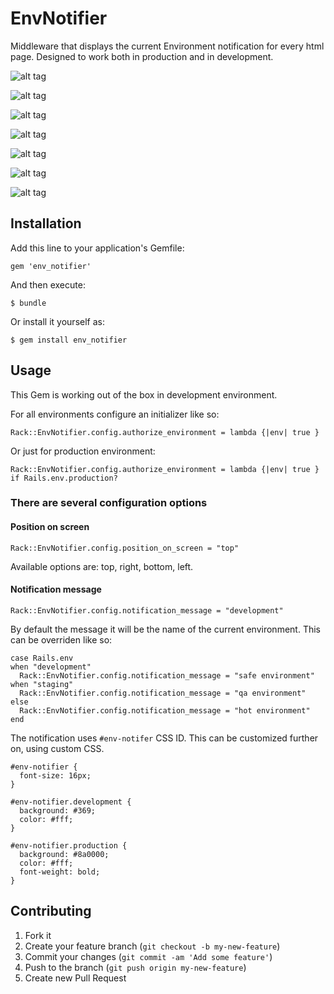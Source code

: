 # EnvNotifier

Middleware that displays the current Environment notification for every html page. Designed to work both in production and in development.

![alt tag](https://raw.github.com/ducknorris/env_notifier/master/assets/preview1.png)

![alt tag](https://raw.github.com/ducknorris/env_notifier/master/assets/preview2.png)

![alt tag](https://raw.github.com/ducknorris/env_notifier/master/assets/preview3.png)

![alt tag](https://raw.github.com/ducknorris/env_notifier/master/assets/preview4.png)

![alt tag](https://raw.github.com/ducknorris/env_notifier/master/assets/preview5.png)

![alt tag](https://raw.github.com/ducknorris/env_notifier/master/assets/preview6.png)

![alt tag](https://raw.github.com/ducknorris/env_notifier/master/assets/preview7.png)

## Installation

Add this line to your application's Gemfile:

    gem 'env_notifier'

And then execute:

    $ bundle

Or install it yourself as:

    $ gem install env_notifier

## Usage

This Gem is working out of the box in development environment.

For all environments configure an initializer like so:

    Rack::EnvNotifier.config.authorize_environment = lambda {|env| true }

Or just for production environment:

    Rack::EnvNotifier.config.authorize_environment = lambda {|env| true } if Rails.env.production?

### There are several configuration options

#### Position on screen

    Rack::EnvNotifier.config.position_on_screen = "top"

Available options are: top, right, bottom, left.

#### Notification message

    Rack::EnvNotifier.config.notification_message = "development"

By default the message it will be the name of the current environment. This can be overriden like so:

    case Rails.env
    when "development"
      Rack::EnvNotifier.config.notification_message = "safe environment"
    when "staging"
      Rack::EnvNotifier.config.notification_message = "qa environment"
    else
      Rack::EnvNotifier.config.notification_message = "hot environment"
    end

The notification uses ``#env-notifer`` CSS ID. This can be customized further on, using custom CSS.

    #env-notifier {
      font-size: 16px;
    }

    #env-notifier.development {
      background: #369;
      color: #fff;
    }

    #env-notifier.production {
      background: #8a0000;
      color: #fff;
      font-weight: bold;
    }

## Contributing

1. Fork it
2. Create your feature branch (`git checkout -b my-new-feature`)
3. Commit your changes (`git commit -am 'Add some feature'`)
4. Push to the branch (`git push origin my-new-feature`)
5. Create new Pull Request
